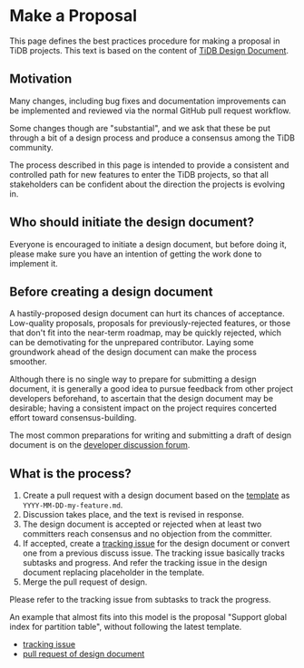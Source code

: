 # Make a Proposal

This page defines the best practices procedure for making a proposal in TiDB projects. This text is based on the content of [TiDB Design Document](https://github.com/pingcap/tidb/blob/7f4f5c02364b6578da561ec14f409a39ddf954a5/docs/design/README.md).

## Motivation

Many changes, including bug fixes and documentation improvements can be implemented and reviewed via the normal GitHub pull request workflow.

Some changes though are "substantial", and we ask that these be put through a bit of a design process and produce a consensus among the TiDB community.

The process described in this page is intended to provide a consistent and controlled path for new features to enter the TiDB projects, so that all stakeholders can be confident about the direction the projects is evolving in.

## Who should initiate the design document?

Everyone is encouraged to initiate a design document, but before doing it, please make sure you have an intention of getting the work done to implement it.

## Before creating a design document

A hastily-proposed design document can hurt its chances of acceptance. Low-quality proposals, proposals for previously-rejected features, or those that don't fit into the near-term roadmap, may be quickly rejected, which can be demotivating for the unprepared contributor. Laying some groundwork ahead of the design document can make the process smoother.

Although there is no single way to prepare for submitting a design document, it is generally a good idea to pursue feedback from other project developers beforehand, to ascertain that the design document may be desirable; having a consistent impact on the project requires concerted effort toward consensus-building.

The most common preparations for writing and submitting a draft of design document is on the [developer discussion forum](http://internals.tidb.io/).

## What is the process?

1. Create a pull request with a design document based on the [template](https://github.com/pingcap/tidb/blob/7f4f5c02364b6578da561ec14f409a39ddf954a5/docs/design/TEMPLATE.md) as `YYYY-MM-DD-my-feature.md`.
2. Discussion takes place, and the text is revised in response.
3. The design document is accepted or rejected when at least two committers reach consensus and no objection from the committer.
4. If accepted, create a [tracking issue](https://github.com/pingcap/tidb/issues/new?assignees=&labels=type%2Fenhancement&template=development-task.md) for the design document or convert one from a previous discuss issue. The tracking issue basically tracks subtasks and progress. And refer the tracking issue in the design document replacing placeholder in the template.
5. Merge the pull request of design.

Please refer to the tracking issue from subtasks to track the progress.

An example that almost fits into this model is the proposal "Support global index for partition table", without following the latest template.

* [tracking issue](https://github.com/pingcap/tidb/issues/18032)
* [pull request of design document](https://github.com/pingcap/tidb/pull/18982)
